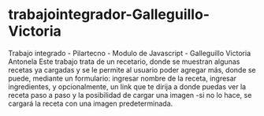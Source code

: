 # trabajointegrador-Galleguillo-Victoria
Trabajo integrado - Pilartecno - Modulo de Javascript - Galleguillo Victoria Antonela
Este trabajo trata de un recetario, donde se muestran algunas recetas ya cargadas y se le permite al usuario poder agregar más, donde se puede, mediante un formulario: ingresar nombre de la receta, ingresar ingredientes, y opcionalmente, un link que te dirija a donde puedas ver la receta paso a paso y la posibilidad de cargar una imagen -si no lo hace, se cargará la receta con una imagen predeterminada.